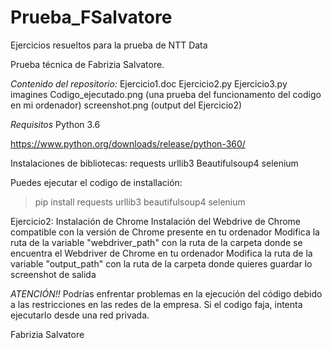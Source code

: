 # Prueba_FSalvatore
Ejercicios resueltos para la prueba de NTT Data

Prueba técnica de Fabrizia Salvatore.

*Contenido del repositorio:*
Ejercicio1.doc
Ejercicio2.py
Ejercicio3.py
imagines
Codigo_ejecutado.png (una prueba del funcionamento del codigo en mi ordenador)
screenshot.png (output del Ejercicio2)

*Requisitos*
Python 3.6

https://www.python.org/downloads/release/python-360/

Instalaciones de bibliotecas:
requests
urllib3
Beautifulsoup4 
selenium
		
Puedes ejecutar el codigo de installación: 
		
>pip install requests urllib3 beautifulsoup4 selenium


Ejercicio2: 
Instalación de Chrome
Instalación del Webdrive de Chrome compatible con la versión de Chrome presente en tu ordenador 
Modifica la ruta de la variable "webdriver_path" con la ruta de la carpeta donde se encuentra el Webdriver de Chrome en tu ordenador
	Modifica la ruta de la variable "output_path" con la ruta de la carpeta donde quieres guardar lo screenshot de salida

*ATENCIÓN!!*
Podrías enfrentar problemas en la ejecución del código debido a las restricciones en las redes de la empresa. Si el codigo faja, 
intenta ejecutarlo desde una red privada. 

Fabrizia Salvatore
